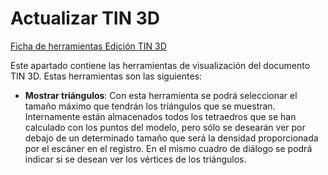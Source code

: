 # Actualizar TIN 3D

[Ficha de herramientas Edición TIN 3D](/mdtopx/fichas-de-herramientas/ficha-de-herramientas-edicion-tin-3d/)

Este apartado contiene las herramientas de visualización del documento TIN 3D. Estas herramientas son las siguientes:

* **Mostrar triángulos**: Con esta herramienta se podrá seleccionar el tamaño máximo que tendrán los triángulos que se muestran. Internamente están almacenados todos los tetraedros que se han calculado con los puntos del modelo, pero sólo se desearán ver por debajo de un determinado tamaño que será la densidad proporcionada por el escáner en el registro. En el mismo cuadro de diálogo se podrá indicar si se desean ver los vértices de los triángulos.

